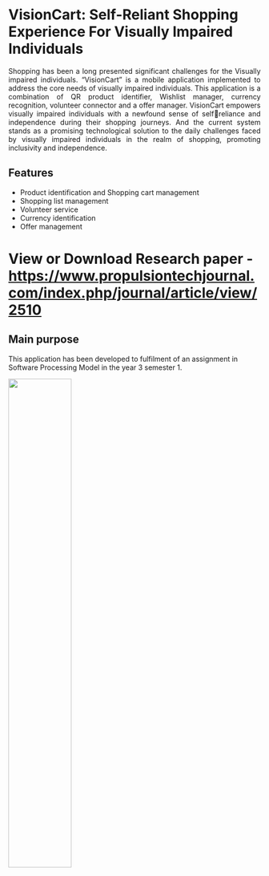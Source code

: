 # VisionCart: Self-Reliant Shopping Experience For Visually Impaired Individuals

<p align="Justify">Shopping has been a long presented significant challenges for the Visually impaired individuals. “VisionCart” is a mobile application implemented to address the core needs of visually impaired individuals. This application is a combination of QR product identifier, Wishlist manager, currency recognition, 
volunteer connector and a offer manager. VisionCart empowers visually impaired individuals with a newfound sense of selfreliance and independence during their shopping journeys. And the current system stands as a promising technological solution to the daily challenges faced by visually impaired individuals in the 
realm of shopping, promoting inclusivity and independence.</p>

## Features
<ul>
  <li>Product identification and Shopping cart management</li>
  <li>Shopping list management</li>
  <li>Volunteer service</li>
  <li>Currency identification</li>
  <li>Offer management</li>
</ul>

# View or Download Research paper - https://www.propulsiontechjournal.com/index.php/journal/article/view/2510

## Main purpose
This application has been developed to fulfilment of an assignment in Software Processing Model in the year 3 semester 1.

<img src="https://static.sliit.lk/wp-content/uploads/2021/10/24070027/SLIIT.png" align="middle" width="50%" hight="25%">
